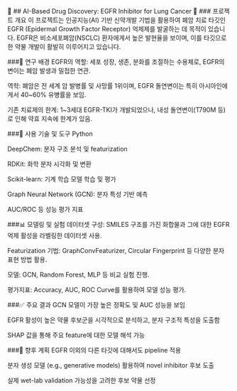 📘 ## AI-Based Drug Discovery: EGFR Inhibitor for Lung Cancer
🧬 ### 프로젝트 개요
이 프로젝트는 인공지능(AI) 기반 신약개발 기법을 활용하여 폐암 치료 타깃인 EGFR (Epidermal Growth Factor Receptor) 억제제를 발굴하는 데 목적이 있습니다. EGFR은 비소세포폐암(NSCLC) 환자에게서 높은 발현율을 보이며, 이를 타깃으로 한 약물 개발이 활발히 이루어지고 있습니다.

###🔬 연구 배경
EGFR의 역할: 세포 성장, 생존, 분화를 조절하는 수용체로, EGFR의 변이는 폐암 발생과 밀접한 연관.

역학: 폐암은 전 세계 암 발병률 및 사망률 1위이며, EGFR 돌연변이는 특히 아시아인에게서 40~60% 유병률을 보임.

기존 치료제의 한계: 1~3세대 EGFR-TKI가 개발되었으나, 내성 돌연변이(T790M 등)로 인해 약효 지속에 한계가 있음.

###🧪 사용 기술 및 도구
Python

DeepChem: 분자 구조 분석 및 featurization

RDKit: 화학 분자 시각화 및 변환

Scikit-learn: 기계 학습 모델 학습 및 평가

Graph Neural Network (GCN): 분자 특성 기반 예측

AUC/ROC 등 성능 평가 지표

###📊 모델링 및 실험
데이터셋 구성: SMILES 구조를 가진 화합물과 그에 대한 EGFR 억제 활성을 라벨링한 데이터셋 사용.

Featurization 기법: GraphConvFeaturizer, Circular Fingerprint 등 다양한 분자 표현 방법 활용.

모델: GCN, Random Forest, MLP 등 비교 실험 진행.

평가지표: Accuracy, AUC, ROC Curve를 활용하여 모델 성능 평가.

###✅ 주요 결과
GCN 모델이 가장 높은 정확도 및 AUC 성능을 보임

EGFR 활성이 높은 약물 후보군을 시각적으로 분석하고, 분자 구조적 특성을 도출함

SHAP 값을 통해 주요 feature에 대한 모델 해석 가능

###📝 향후 계획
EGFR 이외의 다른 타깃에 대해서도 pipeline 적용

분자 생성 모델 (e.g., generative models) 활용하여 novel inhibitor 후보 도출

실제 wet-lab validation 가능성을 고려한 후보 약물 선정

